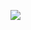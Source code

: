 [<img src="https://www.codewars.com/users/FrostyFall/badges/large"></img>](https://www.codewars.com/users/FrostyFall)

